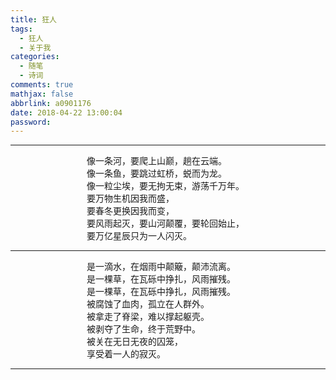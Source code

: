```yaml
---
title: 狂人
tags:
  - 狂人
  - 关于我
categories:
  - 随笔
  - 诗词
comments: true
mathjax: false
abbrlink: a0901176
date: 2018-04-22 13:00:04
password:
---
```


---

<div style="margin:0 auto; width:260px;">
    <div>像一条河，要爬上山巅，趟在云端。</div>
    <div>像一条鱼，要跳过虹桥，蜕而为龙。</div>
    <div>像一粒尘埃，要无拘无束，游荡千万年。</div>
    <div>要万物生机因我而盛，</div>
    <div>要春冬更换因我而变，</div>
    <div>要风雨起灭，要山河颠覆，要轮回始止，</div>
    <div>要万亿星辰只为一人闪灭。</div>
</div>

---

<div style="margin:0 auto; width:260px;">
    <div>是一滴水，在烟雨中颠簸，颠沛流离。</div>
    <div>是一棵草，在瓦砾中挣扎，风雨摧残。</div>
    <div>是一棵草，在瓦砾中挣扎，风雨摧残。</div>
    <div>被腐蚀了血肉，孤立在人群外。</div>
    <div>被拿走了脊梁，难以撑起躯壳。</div>
    <div>被剥夺了生命，终于荒野中。</div>
    <div>被关在无日无夜的囚笼，</div>
    <div>享受着一人的寂灭。</div>
</div>

---
